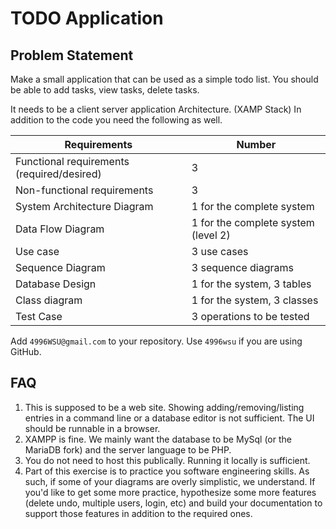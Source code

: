 # TODO Application

## Problem Statement

Make a small application that can be used as a simple todo list. You should be
able to add tasks, view tasks, delete tasks.

It needs to be a client server application Architecture. (XAMP Stack) In
addition to the code you need the following as well.

| Requirements                               | Number                              |
| ------------------------------------------ | ----------------------------------- |
| Functional requirements (required/desired) | 3                                   |
| Non-functional requirements                | 3                                   |
| System Architecture Diagram                | 1 for the complete system           |
| Data Flow Diagram                          | 1 for the complete system (level 2) |
| Use case                                   | 3 use cases                         |
| Sequence Diagram                           | 3 sequence diagrams                 |
| Database Design                            | 1 for the system, 3 tables          |
| Class diagram                              | 1 for the system, 3 classes         |
| Test Case                                  | 3 operations to be tested           |

Add `4996WSU@gmail.com` to your repository. Use `4996wsu` if you are using
GitHub.

## FAQ

1. This is supposed to be a web site. Showing adding/removing/listing entries in
   a command line or a database editor is not sufficient. The UI should be
   runnable in a browser.
2. XAMPP is fine. We mainly want the database to be MySql (or the MariaDB fork)
   and the server language to be PHP.
3. You do not need to host this publically. Running it locally is sufficient.
4. Part of this exercise is to practice you software engineering skills. As
   such, if some of your diagrams are overly simplistic, we understand. If you'd
   like to get some more practice, hypothesize some more features (delete undo,
   multiple users, login, etc) and build your documentation to support those
   features in addition to the required ones.
